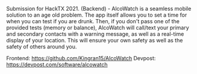 Submission for HackTX 2021. (Backend) - AlcoWatch is a seamless mobile solution to an age old problem. The app itself allows you to set a time for when you can test if you are drunk. Then, if you don't pass one of the provided tests (memory or balance), AlcoWatch will call/text your primary and secondary contacts with a warning message, as well as a real-time display of your location. This will ensure your own safety as well as the safety of others around you.

Frontend: https://github.com/Kingran15/AlcoWatch
Devpost: https://devpost.com/software/alcowatch
